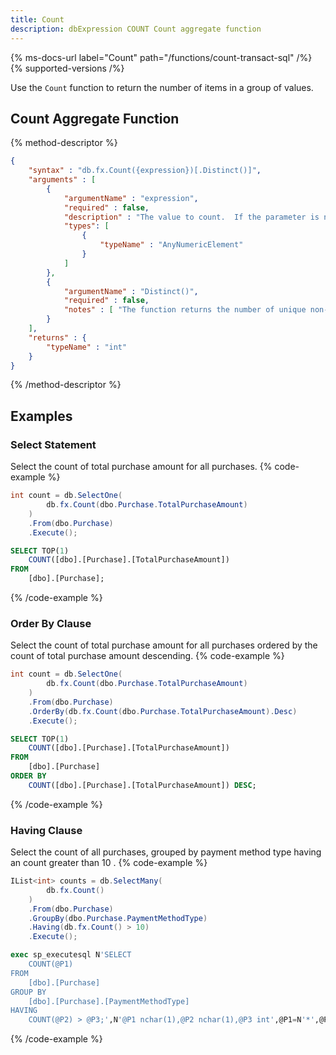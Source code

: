 ```yaml
---
title: Count
description: dbExpression COUNT Count aggregate function
---
```


{% ms-docs-url label="Count" path="/functions/count-transact-sql" /%}
{% supported-versions /%}

Use the `Count` function to return the number of items in a group of values.

## Count Aggregate Function

{% method-descriptor %}
```json
{
    "syntax" : "db.fx.Count({expression})[.Distinct()]",
    "arguments" : [
        {
            "argumentName" : "expression",
            "required" : false,
            "description" : "The value to count.  If the parameter is not provided, a default of `*` will be used. When provided, must be of type `AnyElement`",
            "types": [
                { 
                    "typeName" : "AnyNumericElement"
                }
            ]
        },
        {
            "argumentName" : "Distinct()",
            "required" : false,
            "notes" : [ "The function returns the number of unique non-null values." ]
        }
    ],
    "returns" : {
        "typeName" : "int"
    }
}
```
{% /method-descriptor %}

## Examples
### Select Statement
Select the count of total purchase amount for all purchases.
{% code-example %}
```csharp
int count = db.SelectOne(
        db.fx.Count(dbo.Purchase.TotalPurchaseAmount)
    )
    .From(dbo.Purchase)
    .Execute();
```
```sql
SELECT TOP(1)
	COUNT([dbo].[Purchase].[TotalPurchaseAmount])
FROM
	[dbo].[Purchase];
```
{% /code-example %}

### Order By Clause
Select the count of total purchase amount for all purchases ordered by the count of total purchase amount descending.
{% code-example %}
```csharp
int count = db.SelectOne(
        db.fx.Count(dbo.Purchase.TotalPurchaseAmount)
    )
    .From(dbo.Purchase)
    .OrderBy(db.fx.Count(dbo.Purchase.TotalPurchaseAmount).Desc)
    .Execute();
```
```sql
SELECT TOP(1)
	COUNT([dbo].[Purchase].[TotalPurchaseAmount])
FROM
	[dbo].[Purchase]
ORDER BY
	COUNT([dbo].[Purchase].[TotalPurchaseAmount]) DESC;
```
{% /code-example %}

### Having Clause
Select the count of all purchases, grouped by payment
method type having an count greater than 10 .
{% code-example %}
```csharp
IList<int> counts = db.SelectMany(
        db.fx.Count()
    )
    .From(dbo.Purchase)
    .GroupBy(dbo.Purchase.PaymentMethodType)
    .Having(db.fx.Count() > 10)
    .Execute();
```
```sql
exec sp_executesql N'SELECT
	COUNT(@P1)
FROM
	[dbo].[Purchase]
GROUP BY
	[dbo].[Purchase].[PaymentMethodType]
HAVING
	COUNT(@P2) > @P3;',N'@P1 nchar(1),@P2 nchar(1),@P3 int',@P1=N'*',@P2=N'*',@P3=10
```
{% /code-example %}
